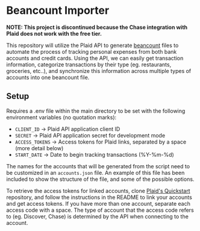 # Beancount Importer
**NOTE: This project is discontinued because the Chase integration with Plaid does not work with the free tier.**

This repository will utilize the Plaid API to generate [beancount](https://github.com/beancount/beancount) files to automate the process of tracking personal expenses from both bank accounts and credit cards. Using the API, we can easily get transaction information, categorize transactions by their type (eg. restaurants, groceries, etc..), and synchronize this information across multiple types of accounts into one beancount file.

## Setup
Requires a .env file within the main directory to be set with the following environment variables (no quotation marks):
* `CLIENT_ID` -> Plaid API application client ID
* `SECRET` -> Plaid API application secret for development mode
* `ACCESS_TOKENS` -> Access tokens for Plaid links, separated by a space (more detail below)
* `START_DATE` -> Date to begin tracking transactions (%Y-%m-%d)

The names for the accounts that will be generated from the script need to be customized in an `accounts.json` file. An example of this file has been included to show the structure of the file, and some of the possible options.

To retrieve the access tokens for linked accounts, clone [Plaid's Quickstart](https://github.com/plaid/quickstart) repository, and follow the instructions in the README to link your accounts and get access tokens. If you have more than one account, separate each access code with a space. The type of account that the access code refers to (eg. Discover, Chase) is determined by the API when connecting to the account.

